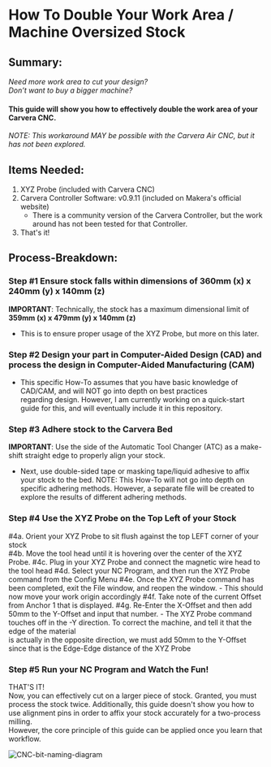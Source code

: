 # How To Double Your Work Area / Machine Oversized Stock

## Summary:
*Need more work area to cut your design?*  
*Don’t want to buy a bigger machine?*  
#### **This guide will show you how to effectively double the work area of your Carvera CNC.**  
*NOTE: This workaround MAY be possible with the Carvera Air CNC, but it has not been explored.*  

## Items Needed:
1. XYZ Probe (included with Carvera CNC)
2. Carvera Controller Software: v0.9.11 (included on Makera's official website)
    - There is a community version of the Carvera Controller, but the work around has not been tested for that Controller.
3. That's it!  


## Process-Breakdown:
### **Step #1 Ensure stock falls within dimensions of 360mm (x) x 240mm (y) x 140mm (z)**  
  
**IMPORTANT**: Technically, the stock has a maximum dimensional limit of **359mm (x) x 479mm (y) x 140mm (z)**  
- This is to ensure proper usage of the XYZ Probe, but more on this later.  

### **Step #2 Design your part in Computer-Aided Design (CAD) and process the design in Computer-Aided Manufacturing (CAM)**  
  
- This specific How-To assumes that you have basic knowledge of CAD/CAM, and will NOT go into depth on best practices  
regarding design. However, I am currently working on a quick-start guide for this, and will eventually include it in this repository.

### **Step #3 Adhere stock to the Carvera Bed**  
  
**IMPORTANT**: Use the side of the Automatic Tool Changer (ATC) as a make-shift straight edge to properly align your stock.  
- Next, use double-sided tape or masking tape/liquid adhesive to affix your stock to the bed.
        NOTE: This How-To will not go into depth on specific adhering methods. However, a separate file
              will be created to explore the results of different adhering methods.
              
### **Step #4 Use the XYZ Probe on the Top Left of your Stock**  
#4a. Orient your XYZ Probe to sit flush against the top LEFT corner of your stock  
#4b. Move the tool head until it is hovering over the center of the XYZ Probe.
#4c. Plug in your XYZ Probe and connect the magnetic wire head to the tool head
#4d. Select your NC Program, and then run the XYZ Probe command from the Config Menu
#4e. Once the XYZ Probe command has been completed, exit the File window, and reopen the window.
    - This should now move your work origin accordingly
#4f. Take note of the current Offset from Anchor 1 that is displayed.
#4g. Re-Enter the X-Offset and then add 50mm to the Y-Offset and input that number.
    - The XYZ Probe command touches off in the -Y direction. To correct the machine, and tell it that the edge of the material  
        is actually in the opposite direction, we must add 50mm to the Y-Offset since that is the Edge-Edge distance of the XYZ Probe

### **Step #5 Run your NC Program and Watch the Fun!**
THAT'S IT!  
Now, you can effectively cut on a larger piece of stock. Granted, you must process the stock twice. 
Additionally, this guide doesn't show you how to use alignment pins in order to affix your stock accurately for a two-process milling.  
However, the core principle of this guide can be applied once you learn that workflow.

![CNC-bit-naming-diagram](https://github.com/user-attachments/assets/a88cded6-8fb1-4473-a3da-c7aed03a5e3c)
